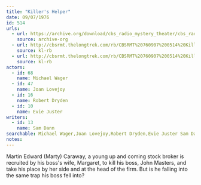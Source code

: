 ```yaml
---
title: "Killer's Helper"
date: 09/07/1976
id: 514
urls: 
  - url: https://archive.org/download/cbs_radio_mystery_theater/cbs_radio_mystery_theater-0501-0550.zip/cbs_radio_mystery_theater-0501-0550%2Fcbsrmt_0514_killers_helper.mp3
    source: archive-org
  - url: http://cbsrmt.thelongtrek.com/rb/CBSRMT%20760907%200514%20Killer%27s%20Helper_wuwm.mp3
    source: kl-rb
  - url: http://cbsrmt.thelongtrek.com/rb/CBSRMT%20760907%200514%20Killer%27s%20Helper_wbbm_rb.mp3
    source: kl-rb
actors:  
  - id: 68
    name: Michael Wager  
  - id: 47
    name: Joan Lovejoy  
  - id: 16
    name: Robert Dryden  
  - id: 10
    name: Evie Juster
writers:  
  - id: 13
    name: Sam Dann
searchable: Michael Wager,Joan Lovejoy,Robert Dryden,Evie Juster Sam Dann
notes:  
---
```

Martin Edward (Marty) Caraway, a young up and coming stock broker is recruited by his boss's wife, Margaret, to kill his boss, John Masters, and take his place by her side and at the head of the firm. But is he falling into the same trap his boss fell into?